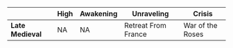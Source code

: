 ||High|Awakening|Unraveling|Crisis|
|---|---|---|---|---|
**Late Medieval** | NA | NA | Retreat From France | War of the Roses
